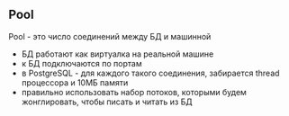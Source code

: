 ## Pool

Pool - это число соединений между БД и машинной

-   БД работают как виртуалка на реальной машине
-   к БД подключаются по портам
-   в PostgreSQL - для каждого такого соединения, забирается thread процессора и 10МБ памяти
-   правильно использовать набор потоков, которыми будем жонглировать, чтобы писать и читать из БД
